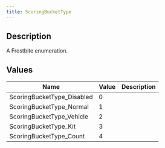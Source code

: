 ```yaml
---
title: ScoringBucketType
---
```

## Description

A Frostbite enumeration.

## Values

| Name                        | Value | Description |
| --------------------------- | ----- | ----------- |
| ScoringBucketType\_Disabled | 0     |             |
| ScoringBucketType\_Normal   | 1     |             |
| ScoringBucketType\_Vehicle  | 2     |             |
| ScoringBucketType\_Kit      | 3     |             |
| ScoringBucketType\_Count    | 4     |             |
